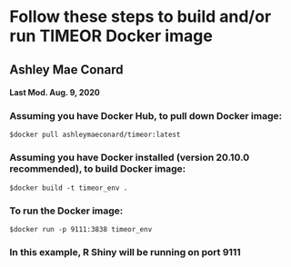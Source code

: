 # Follow these steps to build and/or run TIMEOR Docker image
## Ashley Mae Conard
#### Last Mod. Aug. 9, 2020

### Assuming you have Docker Hub, to pull down Docker image:
`$docker pull ashleymaeconard/timeor:latest`

### Assuming you have Docker installed (version 20.10.0 recommended), to build Docker image:

`$docker build -t timeor_env .`

### To run the Docker image:

`$docker run -p 9111:3838 timeor_env`

### In this example, R Shiny will be running on port 9111
